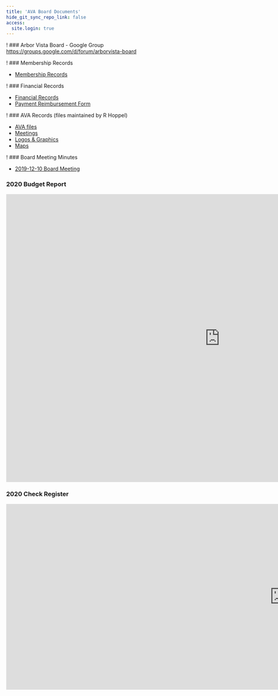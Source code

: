 ```yaml
---
title: 'AVA Board Documents'
hide_git_sync_repo_link: false
access:
  site.login: true
---
```

! ### Arbor Vista Board - Google Group
https://groups.google.com/d/forum/arborvista-board


! ### Membership Records
* [Membership Records](https://1drv.ms/x/s!AmlRt1Ah7vyImdlUI9BtewibXOphoA)

! ### Financial Records
* [Financial Records](https://1drv.ms/x/s!AmlRt1Ah7vyImdlQk0Ymc1hYJzXoWA)
* [Payment Reimbursement Form](https://files.hoppel.us/arborvista/Treasurer/Paymentrequest.pdf)

! ### AVA Records (files maintained by R Hoppel)
* [AVA files](https://files.hoppel.us/arborvista/)
* [Meetings](https://files.hoppel.us/arborvista/Meetings/)
* [Logos & Graphics](https://files.hoppel.us/arborvista/Meetings/)
* [Maps](https://files.hoppel.us/arborvista/maps/)

! ### Board Meeting Minutes
* [2019-12-10 Board Meeting](https://docs.google.com/document/d/e/2PACX-1vSGhve73Tpol9pNloE2uC6eDYvApCjJ_F4HpzqB8ynHlzX95MEihRWP3C72hxPVXhb66L83E0Ll-wpQ/pub)

### 2020 Budget Report
<iframe width="1150" height="775" frameborder="0" scrolling="no" src="https://onedrive.live.com/embed?resid=88FCEE2150B75169%21421072&authkey=%21AEQX_0SXjI8GpIA&em=2&wdAllowInteractivity=False&Item=Budget_2020&wdHideGridlines=True&wdDownloadButton=True&wdInConfigurator=True"></iframe>

### 2020 Check Register
<iframe width="1500" height="500" frameborder="0" scrolling="no" src="https://onedrive.live.com/embed?resid=88FCEE2150B75169%21421072&authkey=%21AEQX_0SXjI8GpIA&em=2&wdAllowInteractivity=False&Item=Register_2020&wdHideGridlines=True&wdDownloadButton=True&wdInConfigurator=True"></iframe>